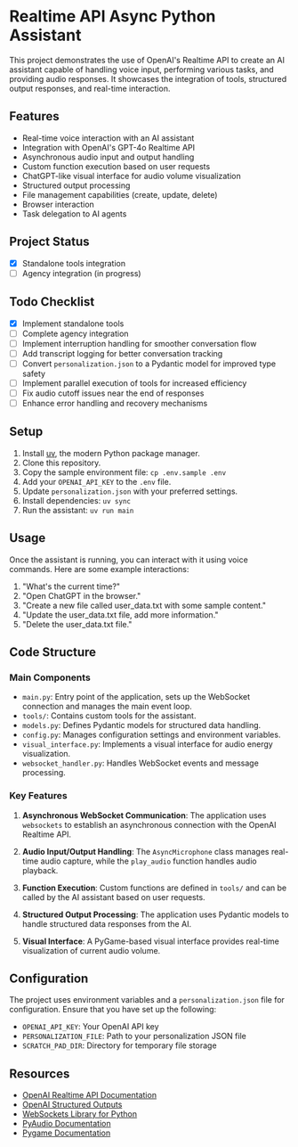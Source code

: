 # Realtime API Async Python Assistant

This project demonstrates the use of OpenAI's Realtime API to create an AI assistant capable of handling voice input, performing various tasks, and providing audio responses. It showcases the integration of tools, structured output responses, and real-time interaction.

## Features

- Real-time voice interaction with an AI assistant
- Integration with OpenAI's GPT-4o Realtime API
- Asynchronous audio input and output handling
- Custom function execution based on user requests
- ChatGPT-like visual interface for audio volume visualization
- Structured output processing
- File management capabilities (create, update, delete)
- Browser interaction
- Task delegation to AI agents

## Project Status

- [x] Standalone tools integration
- [ ] Agency integration (in progress)

## Todo Checklist

- [x] Implement standalone tools
- [ ] Complete agency integration
- [ ] Implement interruption handling for smoother conversation flow
- [ ] Add transcript logging for better conversation tracking
- [ ] Convert `personalization.json` to a Pydantic model for improved type safety
- [ ] Implement parallel execution of tools for increased efficiency
- [ ] Fix audio cutoff issues near the end of responses
- [ ] Enhance error handling and recovery mechanisms

## Setup

1. Install [uv](https://docs.astral.sh/uv/), the modern Python package manager.
2. Clone this repository.
3. Copy the sample environment file: `cp .env.sample .env`
4. Add your `OPENAI_API_KEY` to the `.env` file.
5. Update `personalization.json` with your preferred settings.
6. Install dependencies: `uv sync`
7. Run the assistant: `uv run main`

## Usage

Once the assistant is running, you can interact with it using voice commands. Here are some example interactions:

1. "What's the current time?"
2. "Open ChatGPT in the browser."
3. "Create a new file called user_data.txt with some sample content."
4. "Update the user_data.txt file, add more information."
5. "Delete the user_data.txt file."

## Code Structure

### Main Components

- `main.py`: Entry point of the application, sets up the WebSocket connection and manages the main event loop.
- `tools/`: Contains custom tools for the assistant.
- `models.py`: Defines Pydantic models for structured data handling.
- `config.py`: Manages configuration settings and environment variables.
- `visual_interface.py`: Implements a visual interface for audio energy visualization.
- `websocket_handler.py`: Handles WebSocket events and message processing.

### Key Features

1. **Asynchronous WebSocket Communication**:
   The application uses `websockets` to establish an asynchronous connection with the OpenAI Realtime API.

2. **Audio Input/Output Handling**:
   The `AsyncMicrophone` class manages real-time audio capture, while the `play_audio` function handles audio playback.

3. **Function Execution**:
   Custom functions are defined in `tools/` and can be called by the AI assistant based on user requests.

4. **Structured Output Processing**:
   The application uses Pydantic models to handle structured data responses from the AI.

5. **Visual Interface**:
   A PyGame-based visual interface provides real-time visualization of current audio volume.

## Configuration

The project uses environment variables and a `personalization.json` file for configuration. Ensure that you have set up the following:

- `OPENAI_API_KEY`: Your OpenAI API key
- `PERSONALIZATION_FILE`: Path to your personalization JSON file
- `SCRATCH_PAD_DIR`: Directory for temporary file storage

## Resources

- [OpenAI Realtime API Documentation](https://platform.openai.com/docs/guides/realtime)
- [OpenAI Structured Outputs](https://platform.openai.com/docs/guides/structured-outputs)
- [WebSockets Library for Python](https://websockets.readthedocs.io/)
- [PyAudio Documentation](https://people.csail.mit.edu/hubert/pyaudio/docs/)
- [Pygame Documentation](https://www.pygame.org/docs/)
